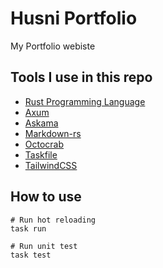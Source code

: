 # Husni Portfolio
My Portfolio webiste

## Tools I use in this repo
* [Rust Programming Language](https://www.rust-lang.org/)
* [Axum](https://github.com/tokio-rs/axum/tree/main)
* [Askama](https://github.com/djc/askama)
* [Markdown-rs](https://github.com/wooorm/markdown-rs)
* [Octocrab](https://github.com/XAMPPRocky/octocrab)
* [Taskfile](https://taskfile.dev/)
* [TailwindCSS](https://tailwindcss.com/)

## How to use

```
# Run hot reloading
task run

# Run unit test
task test
```

